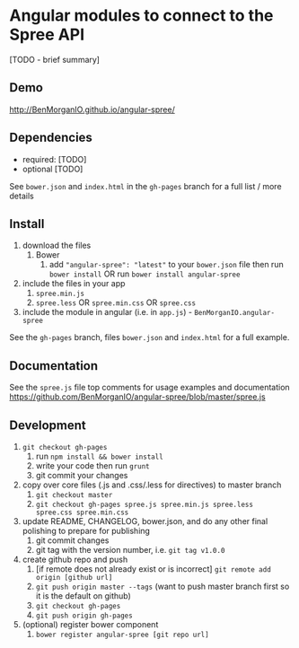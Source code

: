 # Angular modules to connect to the Spree API

[TODO - brief summary]

## Demo
http://BenMorganIO.github.io/angular-spree/

## Dependencies
- required:
	[TODO]
- optional
	[TODO]

See `bower.json` and `index.html` in the `gh-pages` branch for a full list / more details

## Install
1. download the files
	1. Bower
		1. add `"angular-spree": "latest"` to your `bower.json` file then run `bower install` OR run `bower install angular-spree`
2. include the files in your app
	1. `spree.min.js`
	2. `spree.less` OR `spree.min.css` OR `spree.css`
3. include the module in angular (i.e. in `app.js`) - `BenMorganIO.angular-spree`

See the `gh-pages` branch, files `bower.json` and `index.html` for a full example.


## Documentation
See the `spree.js` file top comments for usage examples and documentation
https://github.com/BenMorganIO/angular-spree/blob/master/spree.js


## Development

1. `git checkout gh-pages`
	1. run `npm install && bower install`
	2. write your code then run `grunt`
	3. git commit your changes
2. copy over core files (.js and .css/.less for directives) to master branch
	1. `git checkout master`
	2. `git checkout gh-pages spree.js spree.min.js spree.less spree.css spree.min.css`
3. update README, CHANGELOG, bower.json, and do any other final polishing to prepare for publishing
	1. git commit changes
	2. git tag with the version number, i.e. `git tag v1.0.0`
4. create github repo and push
	1. [if remote does not already exist or is incorrect] `git remote add origin [github url]`
	2. `git push origin master --tags` (want to push master branch first so it is the default on github)
	3. `git checkout gh-pages`
	4. `git push origin gh-pages`
5. (optional) register bower component
	1. `bower register angular-spree [git repo url]`
